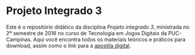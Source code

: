 # Projeto Integrado 3

Este é o repositório didático da disciplina *Projeto integrado 3*, ministrada no 2º semestre de 2016 no curso de Tecnologia em Jogos Digitais da PUC-Campinas. Aqui você encontra todos os materiais teóricos e práticos para download, assim como o link para a [apostila digital]().
